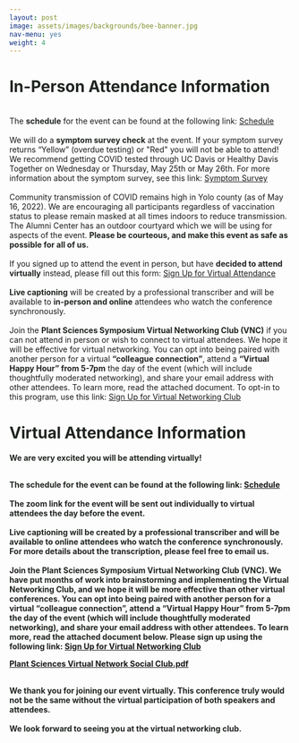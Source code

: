 ```yaml
---
layout: post
image: assets/images/backgrounds/bee-banner.jpg
nav-menu: yes
weight: 4
---
```


<h1 style="color:#202520">In-Person Attendance Information</h1>

<br>
The <strong style="color:#202520">schedule</strong> for the event can be found at the following link: <a href="http://plantsciencesymposium.ucdavis.edu/program.html">Schedule</a> 
<br>

<br>
We will do a <strong style="color:#202520">symptom survey check</strong> at the event. If your symptom survey returns “Yellow” (overdue testing) or "Red" you will not be able to attend! We recommend getting COVID tested through UC Davis or Healthy Davis Together on Wednesday or Thursday, May 25th or May 26th. For more information about the symptom survey, see this link: <a href="https://campusready.ucdavis.edu/symptom-survey">Symptom Survey</a> 
<br>

<br>
Community transmission of COVID remains high in Yolo county (as of May 16, 2022). We are encouraging all participants regardless of vaccination status to please remain masked at all times indoors to reduce transmission. The Alumni Center has an outdoor courtyard which we will be using for aspects of the event.  <strong style="color:#202520">Please be courteous, and make this event as safe as possible for all of us.</strong>
<br>

<br>
If you signed up to attend the event in person, but have <strong style="color:#202520">decided to attend virtually</strong> instead, please fill out this form: <a href="https://forms.gle/qy8DGX2juNFB4N7S6">Sign Up for Virtual Attendance</a>
<br>

<br>
<strong style="color:#202520">Live captioning</strong> will be created by a professional transcriber and will be available to <strong style="color:#202520">in-person and online</strong> attendees who watch the conference synchronously. 
<br>


<br>
Join the <strong style="color:#202520">Plant Sciences Symposium Virtual Networking Club (VNC)</strong> if you can not attend in person or wish to connect to virtual attendees. We hope it will be effective for virtual networking. You can opt into being paired with another person for a virtual <strong style="color:#202520">“colleague connection”</strong>, attend a <strong style="color:#202520">“Virtual Happy Hour” from 5-7pm</strong> the day of the event (which will include thoughtfully moderated networking), and share your email address with other attendees. To learn more, read the attached document. To opt-in to this program, use this link: <a href="https://forms.gle/asw3YnShjw3yh6T38">Sign Up for Virtual Networking Club</a>
<br>

<h1 style="color:#202520">Virtual Attendance Information</h1>

<b style="color:#202520">We are very excited you will be attending virtually!<br>

<br>
The <strong style="color:#202520">schedule</strong> for the event can be found at the following link: <a href="http://plantsciencesymposium.ucdavis.edu/program.html">Schedule</a> 
<br>

<br>
The <strong style="color:#202520">zoom link</strong> for the event will be sent out individually to virtual attendees the day before the event. 
<br>

<br>
<strong style="color:#202520">Live captioning</strong> will be created by a <strong style="color:#202520">professional transcriber</strong> and will be available to online attendees who watch the conference synchronously. For more details about the transcription, please feel free to email us. 
<br>

<br>
Join the <strong style="color:#202520">Plant Sciences Symposium Virtual Networking Club (VNC)</strong>. We have put months of work into brainstorming and implementing the Virtual Networking Club, and we hope it will be more effective than other virtual conferences. You can opt into being paired with another person for a <strong style="color:#202520">virtual “colleague connection”</strong>, attend a <strong style="color:#202520">“Virtual Happy Hour” from 5-7pm the day of the event</strong> (which will include thoughtfully moderated networking), and share your email address with other attendees. To <strong style="color:#202520">learn more</strong>, read the attached document below. Please sign up using the following link: <a href="https://forms.gle/asw3YnShjw3yh6T38">Sign Up for Virtual Networking Club</a>
<br>

[Plant Sciences Virtual Network Social Club.pdf](https://github.com/pbgso/pbgso.github.io/files/8735872/Plant.Sciences.Virtual.Network.Social.Club.pdf)

  
<br>
We thank you for joining our event virtually. This conference truly would not be the same without the virtual participation of both speakers and attendees. 
<br>

<br>
We look forward to seeing you at the virtual networking club.






